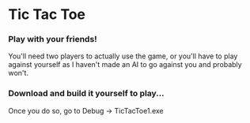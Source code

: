 # Tic Tac Toe

### Play with your friends!
You'll need two players to actually use the game, or you'll have to play against yourself as I haven't made an AI to go against you and probably won't.

### Download and build it yourself to play...
Once you do so, go to Debug -> TicTacToe1.exe
